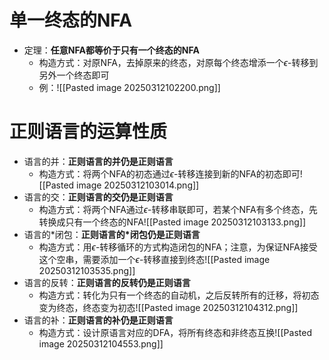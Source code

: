 # 单一终态的NFA
- 定理：**任意NFA都等价于只有一个终态的NFA**
	- 构造方式：对原NFA，去掉原来的终态，对原每个终态增添一个$\epsilon$-转移到另外一个终态即可
	- 例：![[Pasted image 20250312102200.png]]
# 正则语言的运算性质
- 语言的并：**正则语言的并仍是正则语言**
	- 构造方式：将两个NFA的初态通过$\epsilon$-转移连接到新的NFA的初态即可![[Pasted image 20250312103014.png]]
- 语言的交：**正则语言的交仍是正则语言**
	- 构造方式：将两个NFA通过$\epsilon$-转移串联即可，若某个NFA有多个终态，先转换成只有一个终态的NFA![[Pasted image 20250312103133.png]]
- 语言的\*闭包：**正则语言的\*闭包仍是正则语言**
	- 构造方式：用$\epsilon$-转移循环的方式构造闭包的NFA；注意，为保证NFA接受这个空串，需要添加一个$\epsilon$-转移直接到终态![[Pasted image 20250312103535.png]]
- 语言的反转：**正则语言的反转仍是正则语言**
	- 构造方式：转化为只有一个终态的自动机，之后反转所有的迁移，将初态变为终态，终态变为初态![[Pasted image 20250312104312.png]]
- 语言的补：**正则语言的补仍是正则语言**
	- 构造方式：设计原语言对应的DFA，将所有终态和非终态互换![[Pasted image 20250312104553.png]]